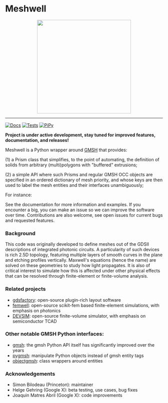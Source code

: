 # Meshwell
<p align="center">
  <img src=https://raw.githubusercontent.com/simbilod/meshwell/main/meshwell.png
 width="300" height="300">
</p>

---

[![Docs](https://github.com/simbilod/meshwell/actions/workflows/pages.yml/badge.svg)](https://github.com/simbilod/meshwell/actions/workflows/pages.yml)
[![Tests](https://github.com/simbilod/meshwell/actions/workflows/test_code.yml/badge.svg)](https://github.com/simbilod/meshwell/actions/workflows/test_code.yml)
[![PiPy](https://img.shields.io/pypi/v/meshwell)](https://pypi.org/project/meshwell/)

**Project is under active development, stay tuned for improved features, documentation, and releases!**

Meshwell is a Python wrapper around [GMSH](https://gmsh.info/) that provides:

(1) a Prism class that simplifies, to the point of automating, the definition of solids from arbitrary (multi)polygons with "buffered" extrusions;

(2) a simple API where such Prisms and regular GMSH OCC objects are specified in an ordered dictionary of mesh priority, and whose keys are then used to label the mesh entities and their interfaces unambiguously;

For instance:

<ADD EXAMPLE>

See the documentation for more information and examples. If you encounter a big, you can make an issue so we can improve the software over time. Contributions are also welcome, see open issues for current bugs and requested features.

### Background

This code was originally developed to define meshes out of the GDSII descriptions of integrated photonic circuits. A particularity of such devices is rich 2.5D topology, featuring multiple layers of smooth curves in the plane and etching profiles vertically.  Maxwell's equations (hence the name) are solved on these geometries to study how light propagates. It is also of critical interest to simulate how this is affected under other physical effects that can be resolved through finite-element or finite-volume analysis.

### Related projects
* [gdsfactory](https://github.com/gdsfactory/gdsfactory): open-source plugin-rich layout software
* [femwell](https://github.com/HelgeGehring/femwell): open-source scikit-fem based finite-element simulations, with emphasis on photonics
* [DEVSIM](https://github.com/devsim/devsim): open-source finite-volume simulator, with emphasis on semiconductor TCAD

### Other notable GMSH Python interfaces:
* [gmsh](https://gitlab.onelab.info/gmsh/gmsh): the gmsh Python API itself has significantly improved over the years
* [pygmsh](https://github.com/meshpro/pygmsh): manipulate Python objects instead of gmsh entity tags
* [objectgmsh](https://github.com/nemocrys/objectgmsh): class wrappers around entities

### Acknowledgements
* Simon Bilodeau (Princeton): maintainer
* Helge Gehring (Google X): beta testing, use cases, bug fixes
* Joaquin Matres Abril (Google X): code improvements
